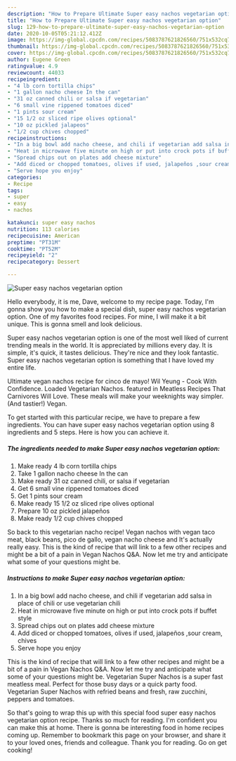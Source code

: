 ```yaml
---
description: "How to Prepare Ultimate Super easy nachos vegetarian option"
title: "How to Prepare Ultimate Super easy nachos vegetarian option"
slug: 129-how-to-prepare-ultimate-super-easy-nachos-vegetarian-option
date: 2020-10-05T05:21:12.412Z
image: https://img-global.cpcdn.com/recipes/5083787621826560/751x532cq70/super-easy-nachos-vegetarian-option-recipe-main-photo.jpg
thumbnail: https://img-global.cpcdn.com/recipes/5083787621826560/751x532cq70/super-easy-nachos-vegetarian-option-recipe-main-photo.jpg
cover: https://img-global.cpcdn.com/recipes/5083787621826560/751x532cq70/super-easy-nachos-vegetarian-option-recipe-main-photo.jpg
author: Eugene Green
ratingvalue: 4.9
reviewcount: 44033
recipeingredient:
- "4 lb corn tortilla chips"
- "1 gallon nacho cheese In the can"
- "31 oz canned chili or salsa if vegetarian"
- "6 small vine rippened tomatoes diced"
- "1 pints sour cream"
- "15 1/2 oz sliced ripe olives optional"
- "10 oz pickled jalapeos"
- "1/2 cup chives chopped"
recipeinstructions:
- "In a big bowl add nacho cheese, and chili if vegetarian add salsa in place of chili or use vegetarian chili"
- "Heat in microwave five minute on high or put into crock pots if buffet style"
- "Spread chips out on plates add cheese mixture"
- "Add diced or chopped tomatoes, olives if used, jalapeños ,sour cream, chives"
- "Serve hope you enjoy"
categories:
- Recipe
tags:
- super
- easy
- nachos

katakunci: super easy nachos 
nutrition: 113 calories
recipecuisine: American
preptime: "PT31M"
cooktime: "PT52M"
recipeyield: "2"
recipecategory: Dessert

---
```



![Super easy nachos vegetarian option](https://img-global.cpcdn.com/recipes/5083787621826560/751x532cq70/super-easy-nachos-vegetarian-option-recipe-main-photo.jpg)

Hello everybody, it is me, Dave, welcome to my recipe page. Today, I'm gonna show you how to make a special dish, super easy nachos vegetarian option. One of my favorites food recipes. For mine, I will make it a bit unique. This is gonna smell and look delicious.

Super easy nachos vegetarian option is one of the most well liked of current trending meals in the world. It is appreciated by millions every day. It is simple, it's quick, it tastes delicious. They're nice and they look fantastic. Super easy nachos vegetarian option is something that I have loved my entire life.

Ultimate vegan nachos recipe for cinco de mayo! Wil Yeung - Cook With Confidence. Loaded Vegetarian Nachos. featured in Meatless Recipes That Carnivores Will Love. These meals will make your weeknights way simpler. (And tastier!) Vegan.


To get started with this particular recipe, we have to prepare a few ingredients. You can have super easy nachos vegetarian option using 8 ingredients and 5 steps. Here is how you can achieve it.

<!--inarticleads1-->

##### The ingredients needed to make Super easy nachos vegetarian option:

1. Make ready 4 lb corn tortilla chips
1. Take 1 gallon nacho cheese In the can
1. Make ready 31 oz canned chili, or salsa if vegetarian
1. Get 6 small vine rippened tomatoes diced
1. Get 1 pints sour cream
1. Make ready 15 1/2 oz sliced ripe olives optional
1. Prepare 10 oz pickled jalapeños
1. Make ready 1/2 cup chives chopped


So back to this vegetarian nacho recipe! Vegan nachos with vegan taco meat, black beans, pico de gallo, vegan nacho cheese and It&#39;s actually really easy. This is the kind of recipe that will link to a few other recipes and might be a bit of a pain in Vegan Nachos Q&amp;A. Now let me try and anticipate what some of your questions might be. 

<!--inarticleads2-->

##### Instructions to make Super easy nachos vegetarian option:

1. In a big bowl add nacho cheese, and chili if vegetarian add salsa in place of chili or use vegetarian chili
1. Heat in microwave five minute on high or put into crock pots if buffet style
1. Spread chips out on plates add cheese mixture
1. Add diced or chopped tomatoes, olives if used, jalapeños ,sour cream, chives
1. Serve hope you enjoy


This is the kind of recipe that will link to a few other recipes and might be a bit of a pain in Vegan Nachos Q&amp;A. Now let me try and anticipate what some of your questions might be. Vegetarian Super Nachos is a super fast meatless meal. Perfect for those busy days or a quick party food. Vegetarian Super Nachos with refried beans and fresh, raw zucchini, peppers and tomatoes. 

So that's going to wrap this up with this special food super easy nachos vegetarian option recipe. Thanks so much for reading. I'm confident you can make this at home. There is gonna be interesting food in home recipes coming up. Remember to bookmark this page on your browser, and share it to your loved ones, friends and colleague. Thank you for reading. Go on get cooking!
